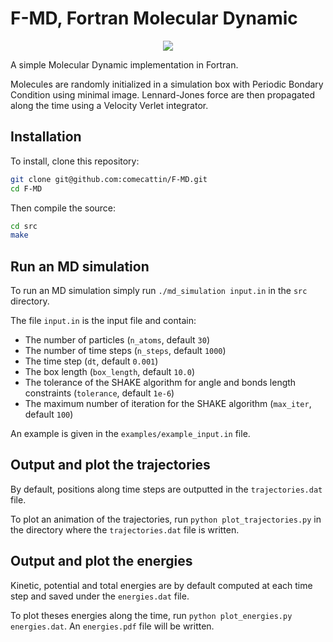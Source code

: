 # F-MD, Fortran Molecular Dynamic

<p align='center'>
  <img src=https://github.com/comecattin/F-MD/assets/75748278/1d46d2ed-7f07-4c99-9086-a80ddbaf25b5>
</p>

A simple Molecular Dynamic implementation in Fortran.

Molecules are randomly initialized in a simulation box with Periodic Bondary Condition using minimal image. Lennard-Jones force are then propagated along the time using a Velocity Verlet integrator.

## Installation

To install, clone this repository:

```bash
git clone git@github.com:comecattin/F-MD.git
cd F-MD
```

Then compile the source:

```bash
cd src
make
```

## Run an MD simulation

To run an MD simulation simply run `./md_simulation input.in` in the `src` directory.

The file `input.in` is the input file and contain:

- The number of particles (`n_atoms`, default `30`)
- The number of time steps (`n_steps`, default `1000`)
- The time step (`dt`, default `0.001`)
- The box length (`box_length`, default `10.0`)
- The tolerance of the SHAKE algorithm for angle and bonds length constraints (`tolerance`, default `1e-6`)
- The maximum number of iteration for the SHAKE algorithm (`max_iter`, default `100`)

An example is given in the `examples/example_input.in` file.

## Output and plot the trajectories

By default, positions along time steps are outputted in the `trajectories.dat` file.

To plot an animation of the trajectories, run `python plot_trajectories.py` in the directory where the `trajectories.dat` file is written.

## Output and plot the energies

Kinetic, potential and total energies are by default computed at each time step and saved under the `energies.dat` file.

To plot theses energies along the time, run `python plot_energies.py energies.dat`. An `energies.pdf` file will be written.
